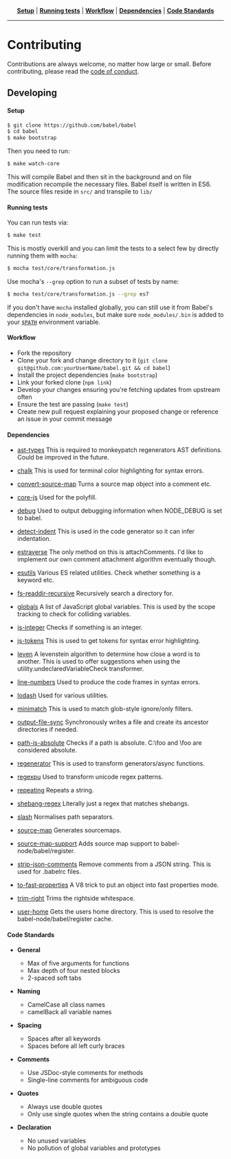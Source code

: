 <p align="center">
<b><a href="#setup">Setup</a></b>
|
<b><a href="#running-tests">Running tests</a></b>
|
<b><a href="#workflow">Workflow</a></b>
|
<b><a href="#dependencies">Dependencies</a></b>
|
<b><a href="#code-standards">Code Standards</a></b>
</p>

<hr>


# Contributing

Contributions are always welcome, no matter how large or small. Before
contributing, please read the
[code of conduct](https://github.com/babel/babel/blob/master/CODE_OF_CONDUCT.md).


## Developing

#### Setup

```sh
$ git clone https://github.com/babel/babel
$ cd babel
$ make bootstrap
```

Then you need to run:

```sh
$ make watch-core
```

This will compile Babel and then sit in the background and on file modification
recompile the necessary files. Babel itself is written in ES6. The source files
reside in `src/` and transpile to `lib/`


#### Running tests

You can run tests via:

```sh
$ make test
```

This is mostly overkill and you can limit the tests to a select few by directly
running them with `mocha`:

```sh
$ mocha test/core/transformation.js
```

Use mocha's `--grep` option to run a subset of tests by name:

```sh
$ mocha test/core/transformation.js --grep es7
```

If you don't have `mocha` installed globally, you can still use it from Babel's
dependencies in `node_modules`, but make sure `node_modules/.bin` is added to
your [`$PATH`](http://unix.stackexchange.com/questions/26047/how-to-correctly-add-a-path-to-path) environment variable.


#### Workflow

* Fork the repository
* Clone your fork and change directory to it (`git clone git@github.com:yourUserName/babel.git && cd babel`)
* Install the project dependencies (`make bootstrap`)
* Link your forked clone (`npm link`)
* Develop your changes ensuring you're fetching updates from upstream often
* Ensure the test are passing (`make test`)
* Create new pull request explaining your proposed change or reference an issue in your commit message


#### Dependencies

+ [ast-types](http://ghub.io/ast-types) This is required to monkeypatch regenerators AST definitions. Could be improved in the future.

+ [chalk](http://ghub.io/chalk) This is used for terminal color highlighting for syntax errors.

+ [convert-source-map](http://ghub.io/convert-source-map) Turns a source map object into a comment etc.

+ [core-js](http://ghub.io/core-js) Used for the polyfill.

+ [debug](http://ghub.io/debug) Used to output debugging information when NODE_DEBUG is set to babel.

+ [detect-indent](http://ghub.io/detect-indent) This is used in the code generator so it can infer indentation.

+ [estraverse](http://ghub.io/estraverse) The only method on this is attachComments. I'd like to implement our own comment attachment algorithm eventually though.

+ [esutils](http://ghub.io/esutils) Various ES related utilities. Check whether something is a keyword etc.

+ [fs-readdir-recursive](http://ghub.io/fs-readdir-recursive) Recursively search a directory for.

+ [globals](http://ghub.io/globals) A list of JavaScript global variables. This is used by the scope tracking to check for colliding variables.

+ [is-integer](http://ghub.io/is-integer) Checks if something is an integer.

+ [js-tokens](http://ghub.io/js-tokens) This is used to get tokens for syntax error highlighting.

+ [leven](http://ghub.io/leven) A levenstein algorithm to determine how close a word is to another. This is used to offer suggestions when using the utility.undeclaredVariableCheck transformer.

+ [line-numbers](http://ghub.io/line-numbers) Used to produce the code frames in syntax errors.

+ [lodash](http://ghub.io/lodash) Used for various utilities.

+ [minimatch](http://ghub.io/minimatch) This is used to match glob-style ignore/only filters.

+ [output-file-sync](http://ghub.io/output-file-sync) Synchronously writes a file and create its ancestor directories if needed.

+ [path-is-absolute](http://ghub.io/path-is-absolute) Checks if a path is absolute. C:\foo and \foo are considered absolute.

+ [regenerator](http://ghub.io/regenerator) This is used to transform generators/async functions.

+ [regexpu](http://ghub.io/regexpu) Used to transform unicode regex patterns.

+ [repeating](http://ghub.io/repeating) Repeats a string.

+ [shebang-regex](http://ghub.io/shebang-regex) Literally just a regex that matches shebangs.

+ [slash](http://ghub.io/slash) Normalises path separators.

+ [source-map](http://ghub.io/source-map) Generates sourcemaps.

+ [source-map-support](http://ghub.io/source-map-support) Adds source map support to babel-node/babel/register.

+ [strip-json-comments](http://ghub.io/strip-json-comments) Remove comments from a JSON string. This is used for .babelrc files.

+ [to-fast-properties](http://ghub.io/to-fast-properties) A V8 trick to put an object into fast properties mode.

+ [trim-right](http://ghub.io/trim-right) Trims the rightside whitespace.

+ [user-home](http://ghub.io/user-home) Gets the users home directory. This is used to resolve the babel-node/babel/register cache.


#### Code Standards

 * **General**
   * Max of five arguments for functions
   * Max depth of four nested blocks
   * 2-spaced soft tabs

 * **Naming**
   * CamelCase all class names
   * camelBack all variable names

 * **Spacing**
   * Spaces after all keywords
   * Spaces before all left curly braces

 * **Comments**
   * Use JSDoc-style comments for methods
   * Single-line comments for ambiguous code

 * **Quotes**
   * Always use double quotes
   * Only use single quotes when the string contains a double quote

 * **Declaration**
   * No unused variables
   * No pollution of global variables and prototypes
